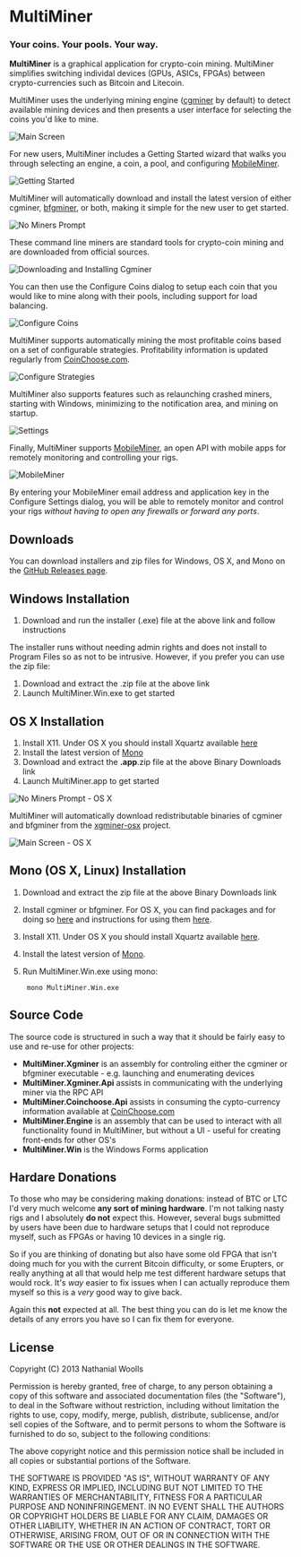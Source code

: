 MultiMiner
==========
### Your coins. Your pools. Your way.
__MultiMiner__ is a graphical application for crypto-coin mining. MultiMiner simplifies switching individal devices (GPUs, ASICs, FPGAs) between crypto-currencies such as Bitcoin and Litecoin.

MultiMiner uses the underlying mining engine ([cgminer][1] by default) to detect available mining devices and then presents a user interface for selecting the coins you'd like to mine.

![Main Screen](https://github.com/nwoolls/MultiMiner/raw/master/Screenshots/Main%20Screen.png "Main Screen")

For new users, MultiMiner includes a Getting Started wizard that walks you through selecting an engine, a coin, a pool, and configuring [MobileMiner][14].

![Getting Started](https://github.com/nwoolls/MultiMiner/raw/master/Screenshots/Getting%20Started.png "Getting Started")

MultiMiner will automatically download and install the latest version of either cgminer, [bfgminer][2], or both, making it simple for the new user to get started.

![No Miners Prompt](https://github.com/nwoolls/MultiMiner/raw/master/Screenshots/No%20Miners%20Prompt.png "No Miners Prompt")

These command line miners are standard tools for crypto-coin mining and are downloaded from official sources.

![Downloading and Installing Cgminer](https://github.com/nwoolls/MultiMiner/raw/master/Screenshots/Downloading%20and%20Installing%20Cgminer.png "Downloading and Installing Cgminer")

You can then use the Configure Coins dialog to setup each coin that you would like to mine along with their pools, including support for load balancing.

![Configure Coins](https://github.com/nwoolls/MultiMiner/raw/master/Screenshots/Configure%20Coins.png "Configure Coins")

MultiMiner supports automatically mining the most profitable coins based on a set of configurable strategies. Profitability information is updated regularly from [CoinChoose.com][9].

![Configure Strategies](https://github.com/nwoolls/MultiMiner/raw/master/Screenshots/Configure%20Strategies.png "Configure Strategies")

MultiMiner also supports features such as relaunching crashed miners, starting with Windows, minimizing to the notification area, and mining on startup.

![Settings](https://github.com/nwoolls/MultiMiner/raw/master/Screenshots/Settings.png "Settings")

Finally, MultiMiner supports [MobileMiner][14], an open API with mobile apps for remotely monitoring and controlling your rigs.

![MobileMiner](https://github.com/nwoolls/MultiMiner/raw/master/Screenshots/MobileMiner.png "MobileMiner")

By entering your MobileMiner email address and application key in the Configure Settings dialog, you will be able to remotely monitor and control your rigs _without having to open any firewalls or forward any ports_.

Downloads
----------------
You can download installers and zip files for Windows, OS X, and Mono on the [GitHub Releases page][12].

Windows Installation
--------------------
1. Download and run the installer (.exe) file at the above link and follow instructions

The installer runs without needing admin rights and does not install to Program Files so as not to be intrusive. However, if you prefer you can use the zip file:

1. Download and extract the .zip file at the above link
2. Launch MultiMiner.Win.exe to get started

OS X Installation
-----------------
1. Install X11. Under OS X you should install Xquartz available [here][7]
2. Install the latest version of [Mono][8]
3. Download and extract the __.app__.zip file at the above Binary Downloads link
4. Launch MultiMiner.app to get started

![No Miners Prompt - OS X](https://github.com/nwoolls/MultiMiner/raw/master/Screenshots/No%20Miners%20Prompt%20-%20OS%20X.png "No Miners Prompt - OS X")

MultiMiner will automatically download redistributable binaries of cgminer and bfgminer from the [xgminer-osx][13] project.

![Main Screen - OS X](https://github.com/nwoolls/MultiMiner/raw/master/Screenshots/Main%20Screen%20-%20OS%20X.png "Main Screen - OS X")

Mono (OS X, Linux) Installation
-------------------------------
1. Download and extract the zip file at the above Binary Downloads link
2. Install cgminer or bfgminer. For OS X, you can find packages and for doing so [here][5] and instructions for using them [here][6].
3. Install X11. Under OS X you should install Xquartz available [here][7].
4. Install the latest version of [Mono][8].
5. Run MultiMiner.Win.exe using mono:

        mono MultiMiner.Win.exe
        
Source Code
-----------
The source code is structured in such a way that it should be fairly easy to use and re-use for other projects:

* __MultiMiner.Xgminer__ is an assembly for controling either the cgminer or bfgminer executable - e.g. launching and enumerating devices
* __MultiMiner.Xgminer.Api__ assists in communicating with the underlying miner via the RPC API
* __MultiMiner.Coinchoose.Api__ assists in consuming the cypto-currency information available at [CoinChoose.com][9]
* __MultiMiner.Engine__ is an assembly that can be used to interact with all functionality found in MultiMiner, but without a UI - useful for creating front-ends for other OS's
* __MultiMiner.Win__ is the Windows Forms application

Hardare Donations
-----------------
To those who may be considering making donations: instead of BTC or LTC I'd very much welcome __any sort of mining hardware__. I'm not talking nasty rigs and I absolutely __do not__ expect this. However, several bugs submitted by users have been due to hardware setups that I could not reproduce myself, such as FPGAs or having 10 devices in a single rig.

So if you are thinking of donating but also have some old FPGA that isn't doing much for you with the current Bitcoin difficulty, or some Erupters, or really anything at all that would help me test different hardware setups that would rock. It's _way_ easier to fix issues when I can actually reproduce them myself so this is a _very_ good way to give back.

Again this __not__ expected at all. The best thing you can do is let me know the details of any errors you have so I can fix them for everyone.

License
-------
Copyright (C) 2013 Nathanial Woolls

Permission is hereby granted, free of charge, to any person obtaining a copy of this software and associated documentation files (the "Software"), to deal in the Software without restriction, including without limitation the rights to use, copy, modify, merge, publish, distribute, sublicense, and/or sell copies of the Software, and to permit persons to whom the Software is furnished to do so, subject to the following conditions:

The above copyright notice and this permission notice shall be included in all copies or substantial portions of the Software.

THE SOFTWARE IS PROVIDED "AS IS", WITHOUT WARRANTY OF ANY KIND, EXPRESS OR IMPLIED, INCLUDING BUT NOT LIMITED TO THE WARRANTIES OF MERCHANTABILITY, FITNESS FOR A PARTICULAR PURPOSE AND NONINFRINGEMENT. IN NO EVENT SHALL THE AUTHORS OR COPYRIGHT HOLDERS BE LIABLE FOR ANY CLAIM, DAMAGES OR OTHER LIABILITY, WHETHER IN AN ACTION OF CONTRACT, TORT OR OTHERWISE, ARISING FROM, OUT OF OR IN CONNECTION WITH THE SOFTWARE OR THE USE OR OTHER DEALINGS IN THE SOFTWARE.


[1]: https://github.com/ckolivas/cgminer
[2]: https://github.com/luke-jr/bfgminer
[3]: https://www.dropbox.com/s/ne5eywfx8v7hneb/MultiMiner-1.0.7.zip
[4]: http://ck.kolivas.org/apps/cgminer/
[5]: https://github.com/nwoolls/homebrew-cryptocoin
[6]: http://blog.nwoolls.com/2013/04/24/bitcoin-mining-on-mac-os-x-cgminer-bfgminer/
[7]: http://xquartz.macosforge.org/
[8]: http://www.mono-project.com/Main_Page
[9]: http://coinchoose.com/
[10]: http://luke.dashjr.org/programs/bitcoin/files/bfgminer/
[11]: https://www.dropbox.com/s/o08inghtw7ut1an/MultiMiner-1.0.7.exe
[12]: https://github.com/nwoolls/MultiMiner/releases
[13]: https://github.com/nwoolls/xgminer-osx
[14]: http://www.mobileminerapp.com
